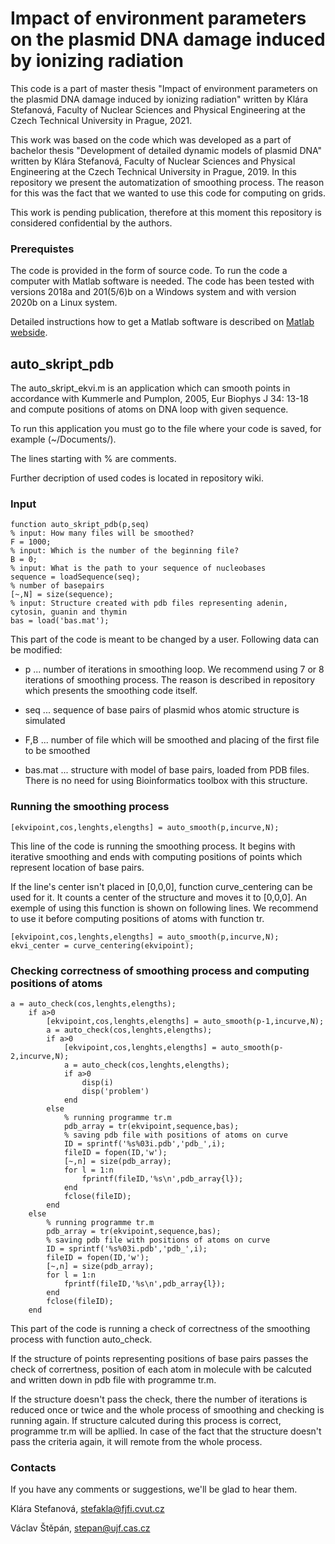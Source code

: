 # Impact of environment parameters on the plasmid DNA damage induced by ionizing radiation #

This code is a part of master thesis "Impact of environment parameters on the plasmid DNA damage induced by ionizing radiation" written by Klára Stefanová, Faculty of Nuclear Sciences and Physical Engineering at the Czech Technical University in Prague, 2021.

This work was based on the code which was developed as a part of bachelor thesis "Development of detailed dynamic models of plasmid DNA" written by Klára Stefanová, Faculty of Nuclear Sciences and Physical Engineering at the Czech Technical University in Prague, 2019. In this repository we present the automatization of smoothing process. The reason for this was the fact that we wanted to use this code for computing on grids.

This work is pending publication, therefore at this moment this repository is considered confidential by the authors.

### Prerequistes ###

The code is provided in the form of source code. To run the code a computer with Matlab software is needed. The code has been tested with versions 2018a and 201(5/6)b on a Windows system and with version 2020b on a Linux system.

Detailed instructions how to get a Matlab software is described on [Matlab webside](https://www.mathworks.com/products/matlab.html).

## auto_skript_pdb ##

The auto_skript_ekvi.m is an application which can smooth points in accordance with Kummerle and Pumplon, 2005, Eur Biophys J 34: 13-18 and compute positions of atoms on DNA loop with given sequence.

To run this application you must go to the file where your code is saved, for example (~/Documents/).

The lines starting with % are comments.

Further decription of used codes is located in repository wiki.

### Input ###

```
function auto_skript_pdb(p,seq)
% input: How many files will be smoothed?
F = 1000;
% input: Which is the number of the beginning file?
B = 0;
% input: What is the path to your sequence of nucleobases
sequence = loadSequence(seq);
% number of basepairs
[~,N] = size(sequence);
% input: Structure created with pdb files representing adenin, cytosin, guanin and thymin
bas = load('bas.mat');
```

This part of the code is meant to be changed by a user. Following data can be modified:

* p ... number of iterations in smoothing loop. We recommend using 7 or 8 iterations of smoothing process. The reason is described in repository which presents the smoothing code itself.

* seq ... sequence of base pairs of plasmid whos atomic structure is simulated

* F,B ... number of file which will be smoothed and placing of the first file to be smoothed

* bas.mat ... structure with model of base pairs, loaded from PDB files. There is no need for using Bioinformatics toolbox with this structure.



### Running the smoothing process ###

```
[ekvipoint,cos,lenghts,elengths] = auto_smooth(p,incurve,N);
```

This line of the code is running the smoothing process. It begins with iterative smoothing and ends with computing positions of points which represent location of base pairs.

If the line's center isn't placed in [0,0,0], function curve_centering can be used for it. It counts a center of the structure and moves it to [0,0,0]. An exemple of using this function is shown on following lines. We recommend to use it before computing positions of atoms with function tr.

```
[ekvipoint,cos,lenghts,elengths] = auto_smooth(p,incurve,N);
ekvi_center = curve_centering(ekvipoint);
```

### Checking correctness of smoothing process and computing positions of atoms ###

```
a = auto_check(cos,lenghts,elengths);
    if a>0
        [ekvipoint,cos,lenghts,elengths] = auto_smooth(p-1,incurve,N);
        a = auto_check(cos,lenghts,elengths);
        if a>0
            [ekvipoint,cos,lenghts,elengths] = auto_smooth(p-2,incurve,N);
            a = auto_check(cos,lenghts,elengths);
            if a>0
				disp(i)
                disp('problem')
            end
        else
            % running programme tr.m
            pdb_array = tr(ekvipoint,sequence,bas);
            % saving pdb file with positions of atoms on curve
            ID = sprintf('%s%03i.pdb','pdb_',i);
            fileID = fopen(ID,'w');
            [~,n] = size(pdb_array);
            for l = 1:n
                fprintf(fileID,'%s\n',pdb_array{l});
            end
            fclose(fileID);
        end
    else
        % running programme tr.m
        pdb_array = tr(ekvipoint,sequence,bas);
        % saving pdb file with positions of atoms on curve
        ID = sprintf('%s%03i.pdb','pdb_',i);
        fileID = fopen(ID,'w');
        [~,n] = size(pdb_array);
        for l = 1:n
            fprintf(fileID,'%s\n',pdb_array{l});
        end
        fclose(fileID);
    end
```

This part of the code is running a check of correctness of the smoothing process with function auto_check.

If the structure of points representing positions of base pairs passes the check of corrertness, position of each atom in molecule with be calcuted and written down in pdb file with programme tr.m.

If the structure doesn't pass the check, there the number of iterations is reduced once or twice and the whole process of smoothing and checking is running again. If structure calcuted during this process is correct, programme tr.m will be apllied. In case of the fact that the structure doesn't pass the criteria again, it will remote from the whole process.

### Contacts ###
If you have any comments or suggestions, we'll be glad to hear them.

Klára Stefanová, stefakla@fjfi.cvut.cz

Václav Štěpán, stepan@ujf.cas.cz
